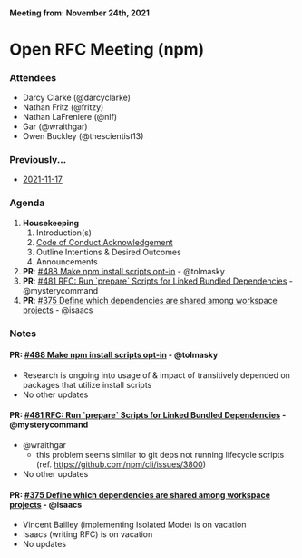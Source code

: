 #### Meeting from: November 24th, 2021

# Open RFC Meeting (npm)

### Attendees
- Darcy Clarke (@darcyclarke)
- Nathan Fritz (@fritzy)
- Nathan LaFreniere (@nlf)
- Gar (@wraithgar)
- Owen Buckley (@thescientist13)

### Previously...

- [2021-11-17](https://github.com/npm/rfcs/blob/latest/meetings/2021-11-17.md)

### Agenda

1. **Housekeeping**
	1. Introduction(s)
	1. [Code of Conduct Acknowledgement](https://www.npmjs.com/policies/conduct)
	1. Outline Intentions & Desired Outcomes
	1. Announcements
1. **PR**: [#488 Make npm install scripts opt-in](https://github.com/npm/rfcs/pull/488) - @tolmasky
1. **PR**: [#481 RFC: Run &#x60;prepare&#x60; Scripts for Linked Bundled Dependencies](https://github.com/npm/rfcs/pull/481) - @mysterycommand
1. **PR**: [#375 Define which dependencies are shared among workspace projects](https://github.com/npm/rfcs/pull/375) - @isaacs

### Notes

#### **PR**: [#488 Make npm install scripts opt-in](https://github.com/npm/rfcs/pull/488) - @tolmasky
- Research is ongoing into usage of & impact of transitively depended on packages that utilize install scripts
- No other updates

#### **PR**: [#481 RFC: Run &#x60;prepare&#x60; Scripts for Linked Bundled Dependencies](https://github.com/npm/rfcs/pull/481) - @mysterycommand
- @wraithgar
  - this problem seems similar to git deps not running lifecycle scripts (ref. https://github.com/npm/cli/issues/3800)
- No other updates

#### **PR**: [#375 Define which dependencies are shared among workspace projects](https://github.com/npm/rfcs/pull/375) - @isaacs
- Vincent Bailley (implementing Isolated Mode) is on vacation
- Isaacs (writing RFC) is on vacation
- No updates
